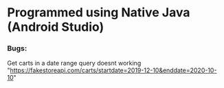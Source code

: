 # Programmed using Native Java (Android Studio)

### Bugs:
Get carts in a date range query doesnt working "https://fakestoreapi.com/carts/startdate=2019-12-10&enddate=2020-10-10"
